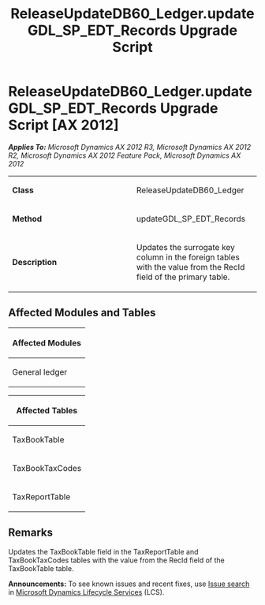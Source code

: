 ﻿---
title: ReleaseUpdateDB60_Ledger.updateGDL_SP_EDT_Records Upgrade Script
TOCTitle: ReleaseUpdateDB60_Ledger.updateGDL_SP_EDT_Records Upgrade Script
ms:assetid: 591390e6-6025-5b9c-491c-9d2f13d221e4
ms:mtpsurl: https://msdn.microsoft.com/en-us/library/JJ736268(v=AX.60)
ms:contentKeyID: 49708444
ms.date: 05/18/2015
mtps_version: v=AX.60
---

# ReleaseUpdateDB60\_Ledger.updateGDL\_SP\_EDT\_Records Upgrade Script [AX 2012]


_**Applies To:** Microsoft Dynamics AX 2012 R3, Microsoft Dynamics AX 2012 R2, Microsoft Dynamics AX 2012 Feature Pack, Microsoft Dynamics AX 2012_

<table>
<colgroup>
<col style="width: 50%" />
<col style="width: 50%" />
</colgroup>
<tbody>
<tr class="odd">
<td><p><strong>Class</strong></p></td>
<td><p>ReleaseUpdateDB60_Ledger</p></td>
</tr>
<tr class="even">
<td><p><strong>Method</strong></p></td>
<td><p>updateGDL_SP_EDT_Records</p></td>
</tr>
<tr class="odd">
<td><p><strong>Description</strong></p></td>
<td><p>Updates the surrogate key column in the foreign tables with the value from the RecId field of the primary table.</p></td>
</tr>
</tbody>
</table>


## Affected Modules and Tables

<table>
<colgroup>
<col style="width: 100%" />
</colgroup>
<thead>
<tr class="header">
<th><p>Affected Modules</p></th>
</tr>
</thead>
<tbody>
<tr class="odd">
<td><p>General ledger</p></td>
</tr>
</tbody>
</table>


<table>
<colgroup>
<col style="width: 100%" />
</colgroup>
<thead>
<tr class="header">
<th><p>Affected Tables</p></th>
</tr>
</thead>
<tbody>
<tr class="odd">
<td><p>TaxBookTable</p></td>
</tr>
<tr class="even">
<td><p>TaxBookTaxCodes</p></td>
</tr>
<tr class="odd">
<td><p>TaxReportTable</p></td>
</tr>
</tbody>
</table>


## Remarks

Updates the TaxBookTable field in the TaxReportTable and TaxBookTaxCodes tables with the value from the RecId field of the TaxBookTable table.

  
**Announcements:** To see known issues and recent fixes, use [Issue search](http://go.microsoft.com/fwlink/?linkid=389258) in [Microsoft Dynamics Lifecycle Services](http://go.microsoft.com/fwlink/?linkid=306505) (LCS).

